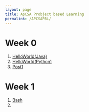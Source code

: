 ```yaml
---
layout: page
title: ApCSA Probject based Learning
permalink: /APCSAPBL/
---
```

# Week 0 
1. <a href="https://lychee80.github.io/Test/2022/08/28/javaHelloworld.html">HelloWorld(Java)</a>
2. <a href="https://lychee80.github.io/Test/2022/08/28/pythonHelloworld.html">HelloWorld(Python)</a>
3. <a href="/firstPost/">Post1</a>

# Week 1
1. <a href="https://lychee80.github.io/Test/2022/08/28/bash-checks.html">Bash</a>
2. 

